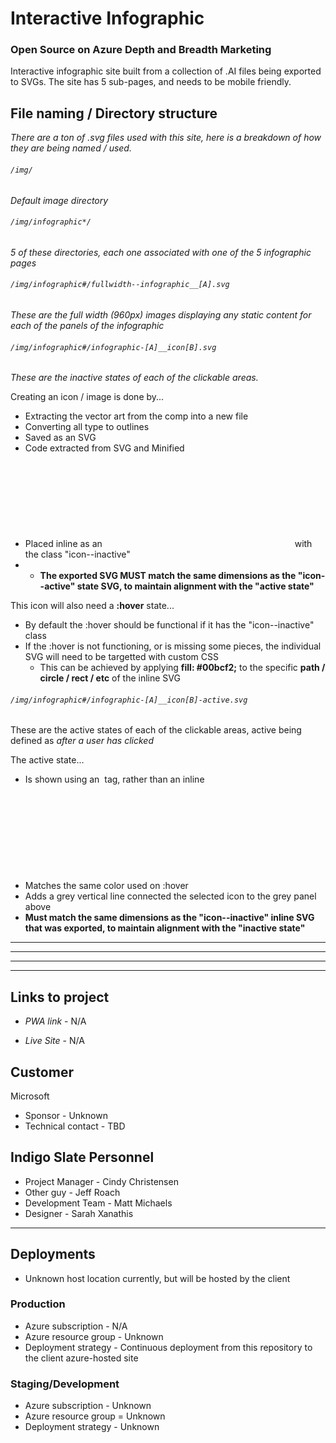 # Interactive Infographic
### Open Source on Azure Depth and Breadth Marketing

Interactive infographic site built from a collection of .AI files being exported to SVGs.  The site has 5 sub-pages, and needs to be mobile friendly.



## File naming / Directory structure

*There are a ton of .svg files used with this site, here is a breakdown of how they are being named / used.*


###### `/img/`

*Default image directory*



###### `/img/infographic*/`

*5 of these directories, each one associated with one of the 5 infographic pages*



###### `/img/infographic#/fullwidth--infographic__[A].svg`

*These are the full width (960px) images displaying any static content for each of the panels of the infographic*


###### `/img/infographic#/infographic-[A]__icon[B].svg`
*These are the inactive states of each of the clickable areas.*

Creating an icon / image is done by...
- Extracting the vector art from the comp into a new file
- Converting all type to outlines
- Saved as an SVG
- Code extracted from SVG and Minified 
- Placed inline as an **<svg>** with the class "icon--inactive"
- * **The exported SVG MUST match the same dimensions as the "icon--active" state SVG, to maintain alignment with the "active state"**

This icon will also need a **:hover** state...
- By default the :hover should be functional if it has the "icon--inactive" class
- If the :hover is not functioning, or is missing some pieces, the individual SVG will need to be targetted with custom CSS
  - This can be achieved by applying **fill: #00bcf2;** to the specific **path / circle / rect / etc** of the inline SVG


###### `/img/infographic#/infographic-[A]__icon[B]-active.svg`

These are the active states of each of the clickable areas, active being defined as *after a user has clicked*

The active state...
* Is shown using an <img> tag, rather than an inline <svg> like the inactive state
* Matches the same color used on :hover
* Adds a grey vertical line connected the selected icon to the grey panel above
* **Must match the same dimensions as the "icon--inactive" inline SVG that was exported, to maintain alignment with the "inactive state"**

---
---
---
---

## Links to project
* *PWA link* - N/A

* *Live Site* - N/A

## Customer
Microsoft
* Sponsor - Unknown
* Technical contact - TBD

## Indigo Slate Personnel
* Project Manager - Cindy Christensen
* Other guy - Jeff Roach
* Development Team - Matt Michaels
* Designer - Sarah Xanathis

---

## Deployments
* Unknown host location currently, but will be hosted by the client

### Production
* Azure subscription - N/A
* Azure resource group - Unknown
* Deployment strategy - Continuous deployment from this repository to the client azure-hosted site

### Staging/Development
* Azure subscription - Unknown
* Azure resource group = Unknown
* Deployment strategy - Unknown

